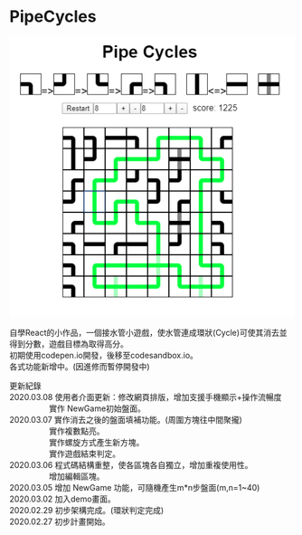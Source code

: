 # PipeCycles

![image](https://github.com/dbgjkt/PipeCycles/blob/master/img/PC_demo.png)

自學React的小作品，一個接水管小遊戲，使水管連成環狀(Cycle)可使其消去並得到分數，遊戲目標為取得高分。  
初期使用codepen.io開發，後移至codesandbox.io。  
各式功能新增中。(因進修而暫停開發中)  

更新紀錄  
2020.03.08 使用者介面更新：修改網頁排版，增加支援手機顯示+操作流暢度  
　　　　　實作 NewGame初始盤面。    
2020.03.07 實作消去之後的盤面填補功能。(周圍方塊往中間聚攏)  
　　　　　實作複數點亮。    
　　　　　實作螺旋方式產生新方塊。    
　　　　　實作遊戲結束判定。    
2020.03.06 程式碼結構重整，使各區塊各自獨立，增加重複使用性。  
　　　　　增加編輯區塊。  
2020.03.05 增加 NewGame 功能，可隨機產生m*n步盤面(m,n=1~40)  
2020.03.02 加入demo畫面。  
2020.02.29 初步架構完成。(環狀判定完成)  
2020.02.27 初步計畫開始。  
